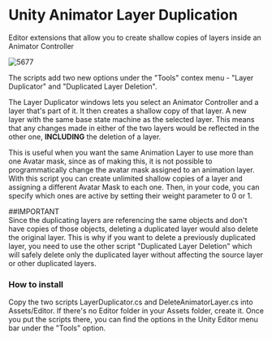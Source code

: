 # Unity Animator Layer Duplication
Editor extensions that allow you to create shallow copies of layers inside an Animator Controller

![5677](https://github.com/Kidades/UnityAnimatorLayerDuplication/assets/6003492/82ed3551-332f-4fa3-93da-a0e606473420)

The scripts add two new options under the "Tools" contex menu - "Layer Duplicator" and "Duplicated Layer Deletion".

The Layer Duplicator windows lets you select an Animator Controller and a layer that's part of it. It then creates a shallow copy of that layer. A new layer with the same base state machine as the selected layer. This means that any changes made in either of the two layers would be reflected in the other one, **INCLUDING** the deletion of a layer.

This is useful when you want the same Animation Layer to use more than one Avatar mask, since as of making this, it is not possible to programmatically change the avatar mask assigned to an animation layer. With this script you can create unlimited shallow copies of a layer and assigning a different Avatar Mask to each one. Then, in your code, you can specify which ones are active by setting their weight parameter to 0 or 1.

##IMPORTANT  
Since the duplicating layers are referencing the same objects and don't have copies of those objects, deleting a duplicated layer would also delete the original layer. This is why if you want to delete a previously duplicated layer, you need to use the other script "Duplicated Layer Deletion" which will safely delete only the duplicated layer without affecting the source layer or other duplicated layers.   



### How to install

Copy the two scripts LayerDuplicator.cs and DeleteAnimatorLayer.cs into Assets/Editor. If there's no Editor folder in your Assets folder, create it. Once you put the scripts there, you can find the options in the Unity Editor menu bar under the "Tools" option.
